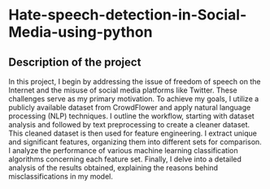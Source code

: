 # Hate-speech-detection-in-Social-Media-using-python

## Description of the project
In this project, I begin by addressing the issue of freedom of speech on the Internet and the misuse of social media platforms like Twitter. These challenges serve as my primary motivation.
To achieve my goals, I utilize a publicly available dataset from CrowdFlower and apply natural language processing (NLP) techniques. I outline the workflow, starting with dataset analysis and followed by text preprocessing to create a cleaner dataset. This cleaned dataset is then used for feature engineering.
I extract unique and significant features, organizing them into different sets for comparison. I analyze the performance of various machine learning classification algorithms concerning each feature set.
Finally, I delve into a detailed analysis of the results obtained, explaining the reasons behind misclassifications in my model.
